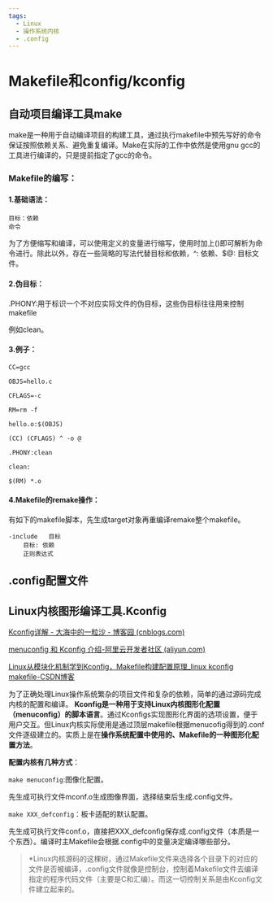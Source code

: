 ```yaml
---
tags:
  - Linux
  - 操作系统内核
  - .config
---
```

# Makefile和config/kconfig

## 自动项目编译工具make

make是一种用于自动编译项目的构建工具，通过执行makefile中预先写好的命令保证按照依赖关系、避免重复编译。Make在实际的工作中依然是使用gnu gcc的工具进行编译的，只是提前指定了gcc的命令。

### Makefile的编写：

#### 1.基础语法：

```
目标：依赖
命令
```

为了方便缩写和编译，可以使用定义的变量进行缩写，使用时加上()即可解析为命令进行。除此以外，存在一些简略的写法代替目标和依赖，^: 依赖、$@: 目标文件。

#### 2.伪目标：

.PHONY:用于标识一个不对应实际文件的伪目标，这些伪目标往往用来控制makefile

例如clean。

#### 3.例子：

```
CC=gcc

OBJS=hello.c

CFLAGS=-c

RM=rm -f

hello.o:$(OBJS)

(CC) (CFLAGS) ^ -o @

.PHONY:clean

clean:

$(RM) *.o
```

#### 4.Makefile的remake操作：

有如下的makefile脚本，先生成target对象再重编译remake整个makefile。

```
-include   目标
    目标: 依赖             
    正则表达式
```

## .config配置文件

## Linux内核图形编译工具.Kconfig

[Kconfig详解 - 大海中的一粒沙 - 博客园 (cnblogs.com)](https://www.cnblogs.com/fah936861121/p/7229522.html)

[menuconfig 和 Kconfig 介绍-阿里云开发者社区 (aliyun.com)](https://developer.aliyun.com/article/1207026)

[Linux从模块化机制学到Kconfig，Makefile构建配置原理_linux kconfig makefile-CSDN博客](https://blog.csdn.net/qq_39679797/article/details/123661893)

为了正确处理Linux操作系统繁杂的项目文件和复杂的依赖，简单的通过源码完成内核的配置和编译。 **Kconfig是一种用于支持Linux内核图形化配置（menuconfig）的脚本语言**。通过Kconfigs实现图形化界面的选项设置，便于用户交互。但Linux内核实际使用是通过顶层makefile根据menucofig得到的.conf文件逐级建立的。实质上是在**操作系统配置中使用的、Makefile的一种图形化配置方法**。

**配置内核有几种方式**：

`make menuconfig`:图像化配置。

先生成可执行文件mconf.o生成图像界面，选择结束后生成.config文件。

`make XXX_defconfig`：板卡适配的默认配置。

先生成可执行文件conf.o，直接把XXX_defconfig保存成.config文件（本质是一个东西）。编译时主Makefile会根据.config中的变量决定编译哪些部分。

> *Linux内核源码的这棵树，通过Makefile文件来选择各个目录下的对应的文件是否被编译，.config文件就像是控制台，控制着Makefile文件去编译指定的程序代码文件（主要是C和汇编）。而这一切控制关系是由Kconfig文件建立起来的。
